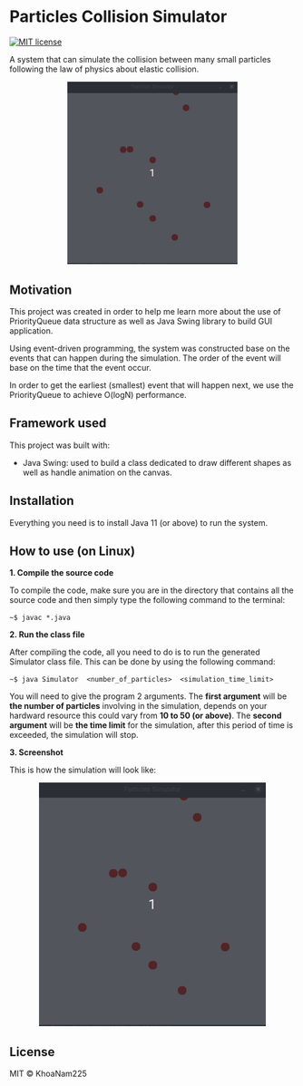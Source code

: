 # Particles Collision Simulator

[![MIT license](https://img.shields.io/badge/License-MIT-blue.svg)](https://lbesson.mit-license.org/)

A system that can simulate the collision between many small particles following the law of physics about elastic collision.

<div style="text-align:center">
    <img src="./logo.gif" alt="logo" width="300"/>
</div>

## Motivation

This project was created in order to help me learn more about the use of PriorityQueue data structure as well as Java Swing library to build GUI application.

Using event-driven programming, the system was constructed base on the events that can happen during the simulation. The order of the event will base on the time that the event occur.

In order to get the earliest (smallest) event that will happen next, we use the PriorityQueue to achieve O(logN) performance.

## Framework used

This project was built with:

- Java Swing: used to build a class dedicated to draw different shapes as well as handle animation on the canvas. 

## Installation

Everything you need is to install Java 11 (or above) to run the system.

## How to use (on Linux)

__1. Compile the source code__

To compile the code, make sure you are in the directory that contains all the source code and then simply type the following command to the terminal:

```
~$ javac *.java
```

__2. Run the class file__

After compiling the code, all you need to do is to run the generated Simulator class file. This can be done by using the following command:

```
~$ java Simulator  <number_of_particles>  <simulation_time_limit>
```

You will need to give the program 2 arguments. The __first argument__ will be __the number of particles__ involving in the simulation, depends on your hardward resource this could vary from __10 to 50 (or above)__. The __second argument__ will be __the time limit__ for the simulation, after this period of time is exceeded, the simulation will stop.

__3. Screenshot__

This is how the simulation will look like:

<div style="text-align:center">
    <img src="./logo.gif" alt="logo" width="400"/>
</div>

## License

MIT &copy; KhoaNam225
